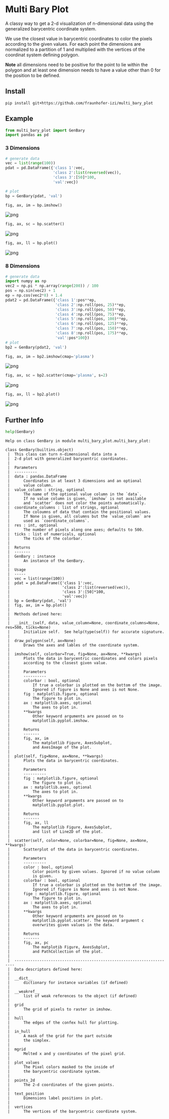 
# Multi Bary Plot

A classy way to get a 2-d visualization of n-dimensional data using the generalized barycentric coordinate system.

We use the closest value in barycentric coordinates to color the pixels according to the given values. For each point the dimensions are normalized to a partition of 1 and multiplied with the vertices of the coordinat system defining polygon.

**Note** all dimensions need to be positive for the point to lie within the polygon and at least one dimension needs to have a value other than 0 for the position to be defined.

## Install

```
pip install git+https://github.com/fraunhofer-izi/multi_bary_plot
```

## Example


```python
from multi_bary_plot import GenBary
import pandas as pd
```

### 3 Dimensions


```python
# generate data
vec = list(range(100))
pdat = pd.DataFrame({'class 1':vec,
                     'class 2':list(reversed(vec)),
                     'class 3':[50]*100,
                     'val':vec})

# plot
bp = GenBary(pdat, 'val')
```


```python
fig, ax, im = bp.imshow()
```


![png](README_files/README_4_0.png)



```python
fig, ax, sc = bp.scatter()
```


![png](README_files/README_5_0.png)



```python
fig, ax, ll = bp.plot()
```


![png](README_files/README_6_0.png)


### 8 Dimensions


```python
# generate data
import numpy as np
vec2 = np.pi * np.array(range(200)) / 100
pos = np.sin(vec2) + 1
ep = np.cos(vec2*8) + 1.4
pdat2 = pd.DataFrame({'class 1':pos**ep,
                      'class 2':np.roll(pos, 25)**ep,
                      'class 3':np.roll(pos, 50)**ep,
                      'class 4':np.roll(pos, 75)**ep,
                      'class 5':np.roll(pos, 100)**ep,
                      'class 6':np.roll(pos, 125)**ep,
                      'class 7':np.roll(pos, 150)**ep,
                      'class 8':np.roll(pos, 175)**ep,
                      'val':pos*100})
# plot
bp2 = GenBary(pdat2, 'val')
```


```python
fig, ax, im = bp2.imshow(cmap='plasma')
```


![png](README_files/README_9_0.png)



```python
fig, ax, sc = bp2.scatter(cmap='plasma', s=2)
```


![png](README_files/README_10_0.png)



```python
fig, ax, ll = bp2.plot()
```


![png](README_files/README_11_0.png)


## Further Info


```python
help(GenBary)
```

    Help on class GenBary in module multi_bary_plot.multi_bary_plot:
    
    class GenBary(builtins.object)
     |  This class can turn n-dimensional data into a
     |  2-d plot with generalized barycentric coordinates.
     |  
     |  Parameters
     |  ----------
     |  data : pandas.DataFrame
     |      Coordinates in at least 3 dimensions and an optional
     |      value column.
     |  value_column : string, optional
     |      The name of the optional value column in the `data`.
     |      If no value column is given, `imshow` is not available
     |      and `scatter` does not color the points automatically.
     |  coordinate_columns : list of strings, optional
     |      The coloumns of data that contain the positional values.
     |      If None is given, all columns but the `value_column` are
     |      used as `coordinate_columns`.
     |  res : int, optional
     |      The number of pixels along one axes; defaults to 500.
     |  ticks : list of numericals, optional
     |      The ticks of the colorbar.
     |  
     |  Returns
     |  -------
     |  GenBary : instance
     |      An instance of the GenBary.
     |  
     |  Usage
     |  -----
     |  vec = list(range(100))
     |  pdat = pd.DataFrame({'class 1':vec,
     |                       'class 2':list(reversed(vec)),
     |                       'class 3':[50]*100,
     |                       'val':vec})
     |  bp = GenBary(pdat, 'val')
     |  fig, ax, im = bp.plot()
     |  
     |  Methods defined here:
     |  
     |  __init__(self, data, value_column=None, coordinate_columns=None, res=500, ticks=None)
     |      Initialize self.  See help(type(self)) for accurate signature.
     |  
     |  draw_polygon(self, ax=None)
     |      Draws the axes and lables of the coordinate system.
     |  
     |  imshow(self, colorbar=True, fig=None, ax=None, **kwargs)
     |      Plots the data in barycentric coordinates and colors pixels
     |      according to the closest given value.
     |      
     |      Parameters
     |      ----------
     |      colorbar : bool, optional
     |          If true a colorbar is plotted on the bottom of the image.
     |          Ignored if figure is None and axes is not None.
     |      fig : matplotlib.figure, optional
     |          The figure to plot in.
     |      ax : matplotlib.axes, optional
     |          The axes to plot in.
     |      **kwargs
     |          Other keyword arguments are passed on to
     |          matplotlib.pyplot.imshow.
     |      
     |      Returns
     |      -------
     |      fig, ax, im
     |          The matplotlib Figure, AxesSubplot,
     |          and AxesImage of the plot.
     |  
     |  plot(self, fig=None, ax=None, **kwargs)
     |      Plots the data in barycentric coordinates.
     |      
     |      Parameters
     |      ----------
     |      fig : matplotlib.figure, optional
     |          The figure to plot in.
     |      ax : matplotlib.axes, optional
     |          The axes to plot in.
     |      **kwargs
     |          Other keyword arguments are passed on to
     |          matplotlib.pyplot.plot.
     |      
     |      Returns
     |      -------
     |      fig, ax, ll
     |          The matplotlib Figure, AxesSubplot,
     |          and list of Line2D of the plot.
     |  
     |  scatter(self, color=None, colorbar=None, fig=None, ax=None, **kwargs)
     |      Scatterplot of the data in barycentric coordinates.
     |      
     |      Parameters
     |      ----------
     |      color : bool, optional
     |          Color points by given values. Ignored if no value column
     |          is given.
     |      colorbar : bool, optional
     |          If true a colorbar is plotted on the bottom of the image.
     |          Ignored if figure is None and axes is not None.
     |      fige : matplotlib.figure, optional
     |          The figure to plot in.
     |      ax : matplotlib.axes, optional
     |          The axes to plot in.
     |      **kwargs
     |          Other keyword arguments are passed on to
     |          matplotlib.pyplot.scatter. The keyword argument c
     |          overwrites given values in the data.
     |      
     |      Returns
     |      -------
     |      fig, ax, pc
     |          The matplotib Figure, AxesSubplot,
     |          and PathCollection of the plot.
     |  
     |  ----------------------------------------------------------------------
     |  Data descriptors defined here:
     |  
     |  __dict__
     |      dictionary for instance variables (if defined)
     |  
     |  __weakref__
     |      list of weak references to the object (if defined)
     |  
     |  grid
     |      The grid of pixels to raster in imshow.
     |  
     |  hull
     |      The edges of the confex hull for plotting.
     |  
     |  in_hull
     |      A mask of the grid for the part outside
     |      the simplex.
     |  
     |  mgrid
     |      Melted x and y coordinates of the pixel grid.
     |  
     |  plot_values
     |      The Pixel colors masked to the inside of
     |      the barycentric coordinate system.
     |  
     |  points_2d
     |      The 2-d coordinates of the given points.
     |  
     |  text_position
     |      Dimensions label positions in plot.
     |  
     |  vertices
     |      The vertices of the barycentric coordinate system.
    

